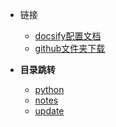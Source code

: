 * 链接
	* [docsify配置文档](https://angry-swanson-b4e47b.netlify.app/zh-cn/custom-navbar) 
	* [github文件夹下载](http://zhoudaxiaa.gitee.io/downgit/#/home)
* **目录跳转**

  - [python](<https://wfyblog.cn/python>)
  - [notes](<https://wfyblog.cn/notes>)
  - [update](<https://wfyblog.cn/update>)



  